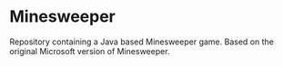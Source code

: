 # Minesweeper
Repository containing a Java based Minesweeper game. Based on the original Microsoft version of Minesweeper.
